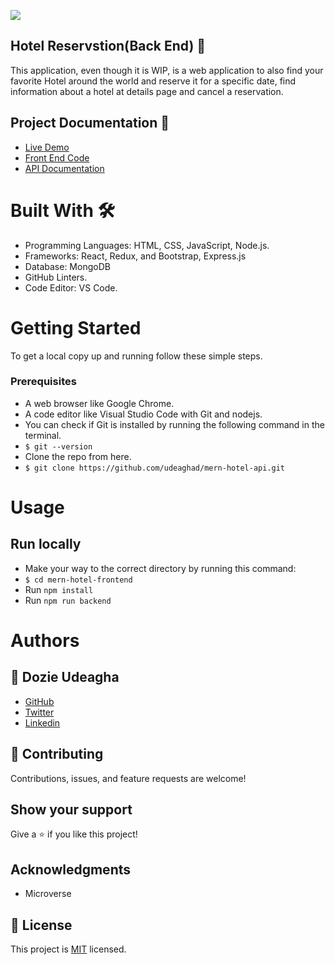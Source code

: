 [![](https://img.shields.io/badge/Microverse-Dozie%20Udeagha-blueviolet)](https://github.com/udeaghad)
## Hotel Reservstion(Back End) 🏩
This application, even though it is WIP, is a web application to also find your favorite Hotel around the world and reserve it for a specific date, find information about a hotel at details page and cancel a reservation.

## Project Documentation 📄
- [Live Demo](https://booooka-hotel-app.netlify.app)
- [Front End Code](https://github.com/udeaghad/mern-hotel-frontend)
- [API  Documentation](https://booooka-hotel-app.netlify.app/api-docs)



# Built With 🛠️
- Programming Languages: HTML, CSS, JavaScript, Node.js.
- Frameworks: React, Redux, and Bootstrap, Express.js
- Database: MongoDB
- GitHub Linters.
- Code Editor: VS Code.

# Getting Started
To get a local copy up and running follow these simple steps.

### Prerequisites
- A web browser like Google Chrome.
- A code editor like Visual Studio Code with Git and nodejs.
- You can check if Git is installed by running the following command in the terminal.
- `$ git --version`
- Clone the repo from here.
- `$ git clone https://github.com/udeaghad/mern-hotel-api.git`

# Usage
## Run locally
- Make your way to the correct directory by running this command:
- `$ cd mern-hotel-frontend`
- Run `npm install`
- Run `npm run backend`


# Authors

## 👤 Dozie Udeagha
- [GitHub](https://github.com/udeaghad)
- [Twitter](https://twitter.com/theodoz)
- [Linkedin](https://www.linkedin.com/in/)

## 🤝 Contributing
Contributions, issues, and feature requests are welcome!

## Show your support
Give a ⭐️ if you like this project!


## Acknowledgments
- Microverse
## 📝 License
This project is [MIT](./LICENSE) licensed.

